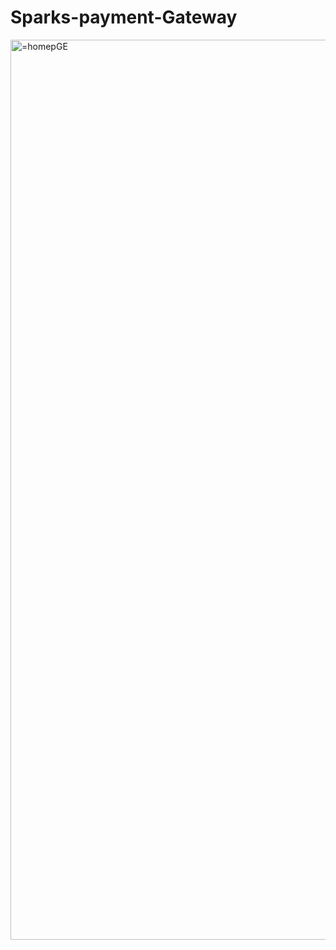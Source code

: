 # Sparks-payment-Gateway

<img width="1440" alt="=homepGE" src="https://user-images.githubusercontent.com/81574700/120614190-992c4d80-c474-11eb-9568-385819fb85b3.png">
